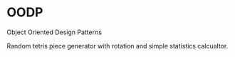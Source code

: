 # OODP
Object Oriented Design Patterns

Random tetris piece generator with rotation and simple statistics calcualtor.

